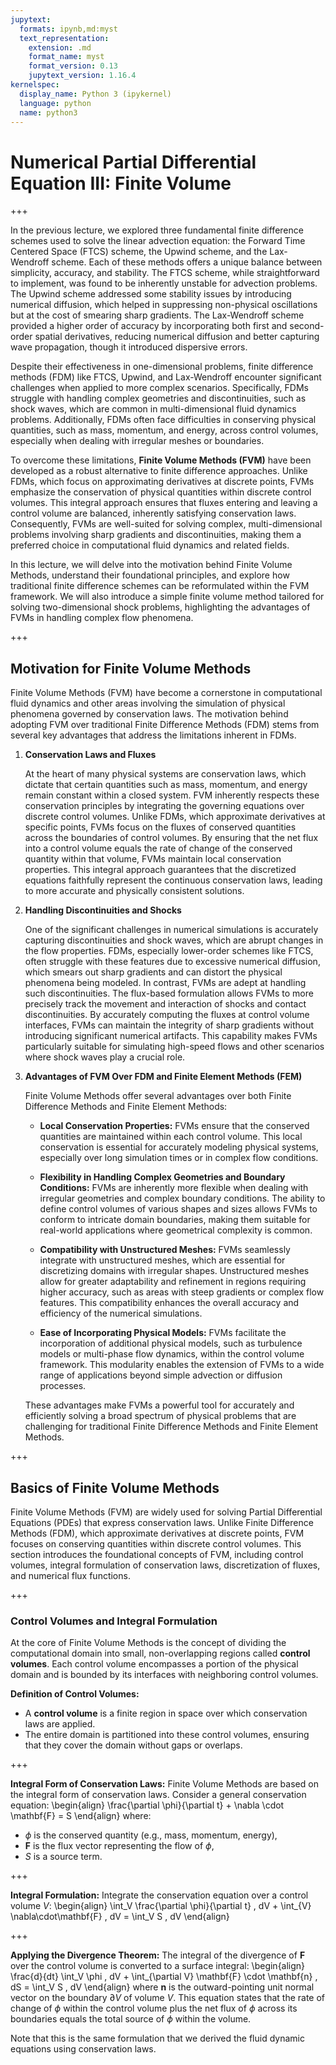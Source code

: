 ```yaml
---
jupytext:
  formats: ipynb,md:myst
  text_representation:
    extension: .md
    format_name: myst
    format_version: 0.13
    jupytext_version: 1.16.4
kernelspec:
  display_name: Python 3 (ipykernel)
  language: python
  name: python3
---
```


# Numerical Partial Differential Equation III: Finite Volume

+++

In the previous lecture, we explored three fundamental finite difference schemes used to solve the linear advection equation: the Forward Time Centered Space (FTCS) scheme, the Upwind scheme, and the Lax-Wendroff scheme.
Each of these methods offers a unique balance between simplicity, accuracy, and stability.
The FTCS scheme, while straightforward to implement, was found to be inherently unstable for advection problems.
The Upwind scheme addressed some stability issues by introducing numerical diffusion, which helped in suppressing non-physical oscillations but at the cost of smearing sharp gradients.
The Lax-Wendroff scheme provided a higher order of accuracy by incorporating both first and second-order spatial derivatives, reducing numerical diffusion and better capturing wave propagation, though it introduced dispersive errors.

Despite their effectiveness in one-dimensional problems, finite difference methods (FDM) like FTCS, Upwind, and Lax-Wendroff encounter significant challenges when applied to more complex scenarios.
Specifically, FDMs struggle with handling complex geometries and discontinuities, such as shock waves, which are common in multi-dimensional fluid dynamics problems.
Additionally, FDMs often face difficulties in conserving physical quantities, such as mass, momentum, and energy, across control volumes, especially when dealing with irregular meshes or boundaries.

To overcome these limitations, **Finite Volume Methods (FVM)** have been developed as a robust alternative to finite difference approaches.
Unlike FDMs, which focus on approximating derivatives at discrete points, FVMs emphasize the conservation of physical quantities within discrete control volumes.
This integral approach ensures that fluxes entering and leaving a control volume are balanced, inherently satisfying conservation laws.
Consequently, FVMs are well-suited for solving complex, multi-dimensional problems involving sharp gradients and discontinuities, making them a preferred choice in computational fluid dynamics and related fields.

In this lecture, we will delve into the motivation behind Finite Volume Methods, understand their foundational principles, and explore how traditional finite difference schemes can be reformulated within the FVM framework.
We will also introduce a simple finite volume method tailored for solving two-dimensional shock problems, highlighting the advantages of FVMs in handling complex flow phenomena.

+++

## Motivation for Finite Volume Methods

Finite Volume Methods (FVM) have become a cornerstone in computational fluid dynamics and other areas involving the simulation of physical phenomena governed by conservation laws.
The motivation behind adopting FVM over traditional Finite Difference Methods (FDM) stems from several key advantages that address the limitations inherent in FDMs.

1. **Conservation Laws and Fluxes**

   At the heart of many physical systems are conservation laws, which dictate that certain quantities such as mass, momentum, and energy remain constant within a closed system.
   FVM inherently respects these conservation principles by integrating the governing equations over discrete control volumes.
   Unlike FDMs, which approximate derivatives at specific points, FVMs focus on the fluxes of conserved quantities across the boundaries of control volumes.
   By ensuring that the net flux into a control volume equals the rate of change of the conserved quantity within that volume, FVMs maintain local conservation properties.
   This integral approach guarantees that the discretized equations faithfully represent the continuous conservation laws, leading to more accurate and physically consistent solutions.

3. **Handling Discontinuities and Shocks**

   One of the significant challenges in numerical simulations is accurately capturing discontinuities and shock waves, which are abrupt changes in the flow properties.
   FDMs, especially lower-order schemes like FTCS, often struggle with these features due to excessive numerical diffusion, which smears out sharp gradients and can distort the physical phenomena being modeled.
   In contrast, FVMs are adept at handling such discontinuities.
   The flux-based formulation allows FVMs to more precisely track the movement and interaction of shocks and contact discontinuities.
   By accurately computing the fluxes at control volume interfaces, FVMs can maintain the integrity of sharp gradients without introducing significant numerical artifacts.
   This capability makes FVMs particularly suitable for simulating high-speed flows and other scenarios where shock waves play a crucial role.

5. **Advantages of FVM Over FDM and Finite Element Methods (FEM)**

   Finite Volume Methods offer several advantages over both Finite Difference Methods and Finite Element Methods:

   * **Local Conservation Properties:** FVMs ensure that the conserved quantities are maintained within each control volume.
     This local conservation is essential for accurately modeling physical systems, especially over long simulation times or in complex flow conditions.

   * **Flexibility in Handling Complex Geometries and Boundary Conditions:** FVMs are inherently more flexible when dealing with irregular geometries and complex boundary conditions.
     The ability to define control volumes of various shapes and sizes allows FVMs to conform to intricate domain boundaries, making them suitable for real-world applications where geometrical complexity is common.

   * **Compatibility with Unstructured Meshes:** FVMs seamlessly integrate with unstructured meshes, which are essential for discretizing domains with irregular shapes.
     Unstructured meshes allow for greater adaptability and refinement in regions requiring higher accuracy, such as areas with steep gradients or complex flow features.
     This compatibility enhances the overall accuracy and efficiency of the numerical simulations.

   * **Ease of Incorporating Physical Models:** FVMs facilitate the incorporation of additional physical models, such as turbulence models or multi-phase flow dynamics, within the control volume framework.
     This modularity enables the extension of FVMs to a wide range of applications beyond simple advection or diffusion processes.

   These advantages make FVMs a powerful tool for accurately and efficiently solving a broad spectrum of physical problems that are challenging for traditional Finite Difference Methods and Finite Element Methods.

+++

## Basics of Finite Volume Methods

Finite Volume Methods (FVM) are widely used for solving Partial Differential Equations (PDEs) that express conservation laws.
Unlike Finite Difference Methods (FDM), which approximate derivatives at discrete points, FVM focuses on conserving quantities within discrete control volumes.
This section introduces the foundational concepts of FVM, including control volumes, integral formulation of conservation laws, discretization of fluxes, and numerical flux functions.

+++

### Control Volumes and Integral Formulation

At the core of Finite Volume Methods is the concept of dividing the computational domain into small, non-overlapping regions called **control volumes**.
Each control volume encompasses a portion of the physical domain and is bounded by its interfaces with neighboring control volumes.

**Definition of Control Volumes:**
* A **control volume** is a finite region in space over which conservation laws are applied.
* The entire domain is partitioned into these control volumes, ensuring that they cover the domain without gaps or overlaps.

+++

**Integral Form of Conservation Laws:**
Finite Volume Methods are based on the integral form of conservation laws. Consider a general conservation equation:
\begin{align}
\frac{\partial \phi}{\partial t} + \nabla \cdot \mathbf{F} = S
\end{align}
where:
- $\phi$ is the conserved quantity (e.g., mass, momentum, energy),
- $\mathbf{F}$ is the flux vector representing the flow of $\phi$,
- $S$ is a source term.

+++

**Integral Formulation:**
Integrate the conservation equation over a control volume $V$:
\begin{align}
\int_V \frac{\partial \phi}{\partial t} \, dV + \int_{V} \nabla\cdot\mathbf{F} \, dV = \int_V S \, dV
\end{align}

+++

**Applying the Divergence Theorem:**
The integral of the divergence of $\mathbf{F}$ over the control volume is converted to a surface integral:
\begin{align}
\frac{d}{dt} \int_V \phi \, dV + \int_{\partial V} \mathbf{F} \cdot \mathbf{n} \, dS = \int_V S \, dV
\end{align}
where $\mathbf{n}$ is the outward-pointing unit normal vector on the boundary $\partial V$ of volume $V$.
This equation states that the rate of change of $\phi$ within the control volume plus the net flux of $\phi$ across its boundaries equals the total source of $\phi$ within the volume.

Note that this is the same formulation that we derived the fluid dynamic equations using conservation laws.

```{code-cell} ipython3

```
